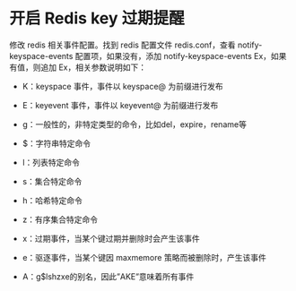 # 开启 Redis key 过期提醒

修改 redis 相关事件配置。找到 redis 配置文件 redis.conf，查看 notify-keyspace-events 配置项，如果没有，添加 notify-keyspace-events Ex，如果有值，则追加 Ex，相关参数说明如下：

- K：keyspace 事件，事件以 keyspace@ 为前缀进行发布

- E：keyevent 事件，事件以 keyevent@ 为前缀进行发布

- g：一般性的，非特定类型的命令，比如del，expire，rename等

- $：字符串特定命令

- l：列表特定命令

- s：集合特定命令

- h：哈希特定命令

- z：有序集合特定命令

- x：过期事件，当某个键过期并删除时会产生该事件

- e：驱逐事件，当某个键因 maxmemore 策略而被删除时，产生该事件

- A：g$lshzxe的别名，因此”AKE”意味着所有事件





